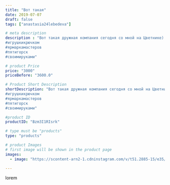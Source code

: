 ```yaml
---
title: "Вот такая"
date: 2019-07-07
draft: false
tags: ["anastasia24lebedeva"]

# meta description
description : "Вот такая дружная компания сегодня со мной на Цветнике)
#игрушкикрючком
#ярмаркамастеров
#пятигорск
#своимируками"

# product Price
price: "3000"
priceBefore: "3600.0"

# Product Short Description
shortDescription: "Вот такая дружная компания сегодня со мной на Цветнике)
#игрушкикрючком
#ярмаркамастеров
#пятигорск
#своимируками"

#product ID
productID: "Bzm3I1RIsrk"

# type must be "products"
type: "products"

# product Images
# first image will be shown in the product page
images:
  - image: "https://scontent-arn2-1.cdninstagram.com/v/t51.2885-15/e35/65046094_118255402780441_8569961402625360567_n.jpg?se=7&tp=1&_nc_ht=scontent-arn2-1.cdninstagram.com&_nc_cat=101&_nc_ohc=_v1qL0VGtdEAX_AaxY6&ccb=7-4&oh=0f510d821ede159164bfc1e6ebee796a&oe=60850ABE&ig_cache_key=MjA4MjU5NDM3NzIxNTE2NzIwNA%3D%3D.2-ccb7-4"

---
```

lorem
